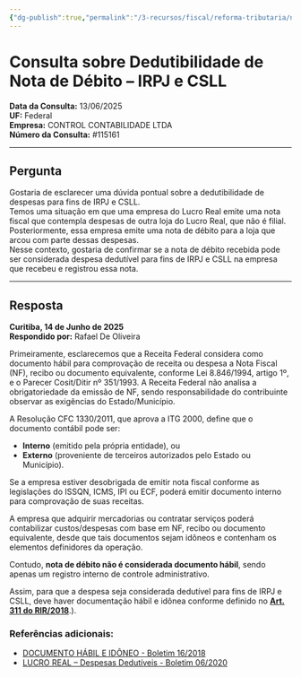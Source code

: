 ```yaml
---
{"dg-publish":true,"permalink":"/3-recursos/fiscal/reforma-tributaria/nota-de-debito/","dgPassFrontmatter":true,"created":"2025-06-16T11:06:29.327-03:00","updated":"2025-06-16T11:29:07.676-03:00"}
---
```




# Consulta sobre Dedutibilidade de Nota de Débito – IRPJ e CSLL

**Data da Consulta:** 13/06/2025  
**UF:** Federal  
**Empresa:** CONTROL CONTABILIDADE LTDA  
**Número da Consulta:** #115161  

---

## Pergunta

Gostaria de esclarecer uma dúvida pontual sobre a dedutibilidade de despesas para fins de IRPJ e CSLL.  
Temos uma situação em que uma empresa do Lucro Real emite uma nota fiscal que contempla despesas de outra loja do Lucro Real, que não é filial. Posteriormente, essa empresa emite uma nota de débito para a loja que arcou com parte dessas despesas.  
Nesse contexto, gostaria de confirmar se a nota de débito recebida pode ser considerada despesa dedutível para fins de IRPJ e CSLL na empresa que recebeu e registrou essa nota.

---

## Resposta

**Curitiba, 14 de Junho de 2025**  
**Respondido por:** Rafael De Oliveira

Primeiramente, esclarecemos que a Receita Federal considera como documento hábil para comprovação de receita ou despesa a Nota Fiscal (NF), recibo ou documento equivalente, conforme Lei 8.846/1994, artigo 1º, e o Parecer Cosit/Ditir nº 351/1993. A Receita Federal não analisa a obrigatoriedade da emissão de NF, sendo responsabilidade do contribuinte observar as exigências do Estado/Município.

A Resolução CFC 1330/2011, que aprova a ITG 2000, define que o documento contábil pode ser:
- **Interno** (emitido pela própria entidade), ou  
- **Externo** (proveniente de terceiros autorizados pelo Estado ou Município).

Se a empresa estiver desobrigada de emitir nota fiscal conforme as legislações do ISSQN, ICMS, IPI ou ECF, poderá emitir documento interno para comprovação de suas receitas.

A empresa que adquirir mercadorias ou contratar serviços poderá contabilizar custos/despesas com base em NF, recibo ou documento equivalente, desde que tais documentos sejam idôneos e contenham os elementos definidores da operação.

Contudo, **nota de débito não é considerada documento hábil**, sendo apenas um registro interno de controle administrativo.

Assim, para que a despesa seja considerada dedutível para fins de IRPJ e CSLL, deve haver documentação hábil e idônea conforme definido no [**Art. 311 do RIR/2018**](https://modeloinicial.com.br/lei/DEC-9580-2018/decreto-9580/art-311#:~:text=Art.,47%2C%20caput%20).).

### Referências adicionais:

- [DOCUMENTO HÁBIL E IDÔNEO - Boletim 16/2018](https://www.econeteditora.com.br/boletim_imposto_renda/ir-18/16_ass_div_doc_habil_idoneo.php)
- [LUCRO REAL – Despesas Dedutíveis - Boletim 06/2020](https://www.econeteditora.com.br/boletim_imposto_renda/ir-20/06_irpj_lucro_real.php)
